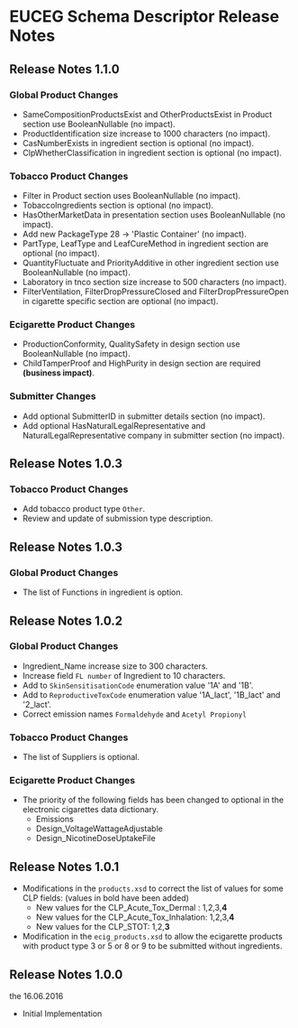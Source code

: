# EUCEG Schema Descriptor Release Notes

## Release Notes 1.1.0

### Global Product Changes

- SameCompositionProductsExist and OtherProductsExist in Product section use BooleanNullable (no impact).
- ProductIdentification size increase to 1000 characters (no impact).
- CasNumberExists in ingredient section is optional (no impact).
- ClpWhetherClassification in ingredient section is optional (no impact).
  
### Tobacco Product Changes

- Filter in Product section uses BooleanNullable (no impact).
- TobaccoIngredients section is optional (no impact).
- HasOtherMarketData in presentation section uses BooleanNullable (no impact).
- Add new PackageType 28 -> 'Plastic Container' (no impact).
- PartType, LeafType and LeafCureMethod in ingredient section are optional (no impact).
- QuantityFluctuate and PriorityAdditive in other ingredient section use BooleanNullable (no impact).
- Laboratory in tnco section size increase to 500 characters (no impact).
- FilterVentilation, FilterDropPressureClosed and FilterDropPressureOpen in cigarette specific section are optional (no impact).

### Ecigarette Product Changes

- ProductionConformity, QualitySafety in design section use BooleanNullable (no impact).
- ChildTamperProof and HighPurity in design section are required **(business impact)**.

### Submitter Changes

- Add optional SubmitterID in submitter details section (no impact).
- Add optional HasNaturalLegalRepresentative and NaturalLegalRepresentative company in submitter section (no impact).

## Release Notes 1.0.3

### Tobacco Product Changes

- Add tobacco product type `Other`.
- Review and update of submission type description.


## Release Notes 1.0.3

### Global Product Changes

- The list of Functions in ingredient is option.


## Release Notes 1.0.2

### Global Product Changes

- Ingredient\_Name increase size to 300 characters.
- Increase field `FL number` of Ingredient to 10 characters.
- Add to `SkinSensitisationCode` enumeration value '1A' and '1B'.
- Add to `ReproductiveToxCode` enumeration value '1A\_lact', '1B\_lact' and '2\_lact'.
- Correct emission names `Formaldehyde` and `Acetyl Propionyl`

### Tobacco Product Changes

- The list of Suppliers is optional.

### Ecigarette Product Changes
-  The priority of the following fields has been changed to optional in the electronic cigarettes data dictionary.
	- Emissions
	- Design\_VoltageWattageAdjustable
	- Design\_NicotineDoseUptakeFile





## Release Notes 1.0.1

- Modifications in the `products.xsd` to correct the list of values for some CLP fields: (values in bold have been added)
	- New values for the CLP\_Acute\_Tox\_Dermal : 1,2,3,**4**
	- New values for the CLP\_Acute\_Tox\_Inhalation: 1,2,3,**4**
	- New values for the CLP\_STOT: 1,2,**3**
- Modification in the `ecig_products.xsd` to allow the ecigarette products with product type 3 or 5 or 8 or 9 to be submitted without ingredients.

## Release Notes 1.0.0
the 16.06.2016

- Initial Implementation



